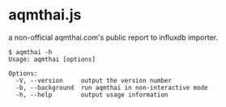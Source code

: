 # aqmthai.js

a non-official aqmthai.com's public report to influxdb importer.

```
$ aqmthai -h
Usage: aqmthai [options]

Options:
  -V, --version     output the version number
  -b, --background  run aqmthai in non-interactive mode
  -h, --help        output usage information 
```
